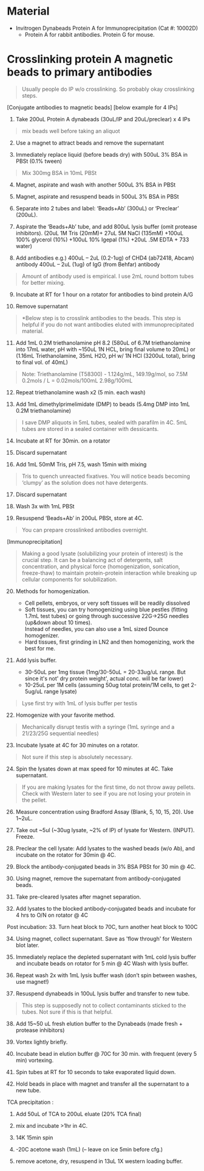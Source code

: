 # Material 
- Invitrogen Dynabeads Protein A for Immunoprecipitation (Cat #: 10002D)
  - Protein A for rabbit antibodies. Protein G for mouse. 

# Crosslinking protein A magnetic beads to primary antibodies
  > Usually people do IP w/o crosslinking. So probably okay crosslinking steps. 

[Conjugate antibodies to magnetic beads]
[below example for 4 IPs]

1. Take 200uL Protein A dynabeads (30uL/IP and 20uL/preclear) x 4 IPs
> mix beads well before taking an aliquot
 
2. Use a magnet to attract beads and remove the supernatant 
 
3. Immediately replace liquid (before beads dry) with 500uL 3% BSA in PBSt (0.1% tween) 
> Mix 300mg BSA in 10mL PBSt
 
4. Magnet, aspirate and wash with another 500uL 3% BSA in PBSt
 
5. Magnet, aspirate and resuspend beads in 500uL 3% BSA in PBSt
 
6. Separate into 2 tubes and label: ‘Beads+Ab’ (300uL) or ‘Preclear’ (200uL). 
 
7. Aspirate the ‘Beads+Ab’ tube, and add 800uL lysis buffer (omit protease inhibitors). 
(20uL 1M Tris (20mM)+ 27uL 5M NaCl (135mM) +100uL 100% glycerol (10%) 
+100uL 10% Igepal (1%) +20uL .5M EDTA + 733 water)
 
8. Add antibodies 
e.g.)
400uL – 2uL (0.2-1ug) of CHD4 (ab72418, Abcam) antibody
400uL – 2uL (1ug)        of IgG  (from Behfar) antibody
> Amount of antibody used is empirical. 
> I use 2mL round bottom tubes for better mixing.

9. Incubate at RT for 1 hour on a rotator for antibodies to bind protein A/G
 
10. Remove supernatant
 
> *Below step is to crosslink antibodies to the beads. This step is helpful if you do not want antibodies eluted with immunoprecipitated material. 

11. Add 1mL 0.2M triethanolamine pH 8.2 
(580uL of 6.7M triethanolamine into 17mL water, pH with ~150uL 1N HCL, bring final volume to 20mL)
or (1.16mL Triethanolamine, 35mL H2O, pH w/ 1N HCl (3200uL total), bring to final vol. of 40mL)
 
> Note: Triethanolamine (T58300) - 1.124g/mL, 149.19g/mol, so 7.5M
0.2mols / L = 0.02mols/100mL
2.98g/100mL
 
12. Repeat triethanolamine wash x2 (5 min. each wash)
 
13. Add 1mL dimethylprimelimidate (DMP) to beads (5.4mg DMP into 1mL 0.2M triethanolamine)
> I save DMP aliquots in 5mL tubes, sealed with parafilm in 4C. 5mL tubes are stored in a sealed container with dessicants.  

14. Incubate at RT for 30min. on a rotator
 
15. Discard supernatant
 
16. Add 1mL 50mM Tris, pH 7.5, wash 15min with mixing
> Tris to quench unreacted fixatives.
> You will notice beads becoming ‘clumpy’ as the solution does not have detergents.

17. Discard supernatant
 
18. Wash 3x with 1mL PBSt
 
19. Resuspend ‘Beads+Ab’ in 200uL PBSt, store at 4C.
> You can prepare crosslinked antibodies overnight. 
  
[Immunoprecipitation]
 
> Making a good lysate (solubilizing your protein of interest) is the crucial step. It can be a balancing act of detergents, salt concentration, and physical force (homogenization, sonication, freeze-thaw) to maintain protein-protein interaction while breaking up cellular components for solubilization. 

20. Methods for homogenization.
    - Cell pellets, embryos, or very soft tissues will be readily dissolved
    - Soft tissues, you can try homogenizing using blue pestles (fitting 1.7mL test tubes) or going through successive 22G->25G needles (up&down about 10 times).<br>
      Instead of needles, you can also use a 1mL sized Dounce homogenizer.
    - Hard tissues, first grinding in LN2 and then homogenizing, work the best for me.

21. Add lysis buffer.
    - 30-50uL per 1mg tissue (1mg/30-50uL = 20-33ug/uL range. But since it's not' dry protein weight', actual conc. will be far lower) 
    - 10-25uL per 1M cells (assuming 50ug total protein/1M cells, to get 2-5ug/uL range lysate)
> Lyse first try with 1mL of lysis buffer per testis

22. Homogenize with your favorite method.
> Mechanically disrupt testis with a syringe (1mL syringe and a 21/23/25G sequential needles)
 
23. Incubate lysate at 4C for 30 minutes on a rotator.
> Not sure if this step is absolutely necessary. 
 
24. Spin the lysates down at max speed for 10 minutes at 4C. Take supernatant. 
> If you are making lysates for the first time, do not throw away pellets. Check with Western later to see if you are not losing your protein in the pellet. 

26. Measure concentration using Bradford Assay (Blank, 5, 10, 15, 20). Use 1~2uL. 
 
27. Take out ~5ul (~30ug lysate, ~2% of IP) of lysate for Western. (INPUT). Freeze.
 
28. Preclear the cell lysate: Add lysates to the washed beads (w/o Ab), and incubate on the rotator for 30min @ 4C.

29. Block the antibody-conjugated beads in 3% BSA PBSt for 30 min @ 4C. 
 
30. Using magnet, remove the supernatant from antibody-conjugated beads.
 
31. Take pre-cleared lysates after magnet separation.
 
32. Add lysates to the blocked antibody-conjugated beads and incubate for 4 hrs to O/N on rotator @ 4C

 
Post incubation:
33. Turn heat block to 70C, turn another heat block to 100C 
 
34. Using magnet, collect supernatant. Save as 'flow through' for Western blot later. 
 
35. Immediately replace the depleted supernatant with 1mL cold lysis buffer and incubate beads on rotator for 5 min @ 4C
Wash with lysis buffer.
 
36. Repeat wash 2x with 1mL lysis buffer wash (don’t spin between washes, use magnet!)
 
37. Resuspend dynabeads in 100uL lysis buffer and transfer to new tube.
> This step is supposedly not to collect contaminants sticked to the tubes. Not sure if this is that helpful. 
 
38. Add 15~50 uL fresh elution buffer to the Dynabeads (made fresh + protease inhibitors) 
 
39. Vortex lightly briefly. 
 
40. Incubate bead in elution buffer @ 70C for 30 min. with frequent (every 5 min) vortexing. 
 
41. Spin tubes at RT for 10 seconds to take evaporated liquid down. 
 
42. Hold beads in place with magnet and transfer all the supernatant to a new tube. 

 
TCA precipitation :
 
1. Add 50uL of TCA to 200uL eluate (20% TCA final)
 
2. mix and incubate >1hr in 4C.
 
3. 14K 15min spin
 
4. -20C acetone wash (1mL) (– leave on ice 5min before cfg.)
 
5. remove acetone, dry, resuspend in 13uL 1X western loading buffer.

